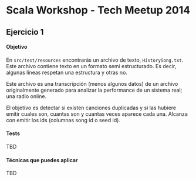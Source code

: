 
# Scala Workshop - Tech Meetup 2014

## Ejercicio 1

#### Objetivo

En `src/test/resources` encontrarás un archivo de texto, `HistorySong.txt`. Este archivo contiene texto en un formato semi estructurado. Es decir, algunas líneas respetan una estructura y otras no.

Este archivo es una transcripción (menos algunos datos) de un archivo originalmente generado para analizar la performance de un sistema real; una radio online.

El objetivo es detectar si existen canciones duplicadas y si las hubiere emitir cuales son, cuantas son y cuantas veces aparece cada una. Alcanza con emitir los ids (columnas song id o seed id).

#### Tests

TBD

#### Técnicas que puedes aplicar

TBD

